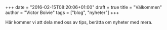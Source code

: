 +++
date = "2016-02-15T08:20:06+01:00"
draft = true
title = "Välkommen"
author = "Victor Boivie"
tags = ["blog", "nyheter"]
+++

Här kommer vi att dela med oss av tips, berätta om nyheter med mera.
